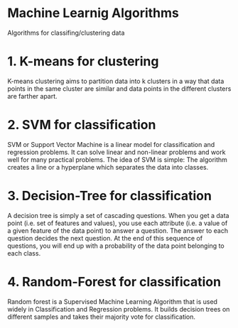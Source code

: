 # Machine Learnig Algorithms
Algorithms for classifing/clustering data


# 1. K-means for clustering
K-means clustering aims to partition data into k clusters in a way that data points in the same cluster are similar and data points in the different clusters are farther apart.

# 2. SVM for classification
SVM or Support Vector Machine is a linear model for classification and regression problems. It can solve linear and non-linear problems and work well for many practical problems. The idea of SVM is simple: The algorithm creates a line or a hyperplane which separates the data into classes.

# 3. Decision-Tree for classification
A decision tree is simply a set of cascading questions. When you get a data point (i.e. set of features and values), you use each attribute (i.e. a value of a given feature of the data point) to answer a question. The answer to each question decides the next question. At the end of this sequence of questions, you will end up with a probability of the data point belonging to each class.

# 4. Random-Forest for classification
Random forest is a Supervised Machine Learning Algorithm that is used widely in Classification and Regression problems. It builds decision trees on different samples and takes their majority vote for classification.
